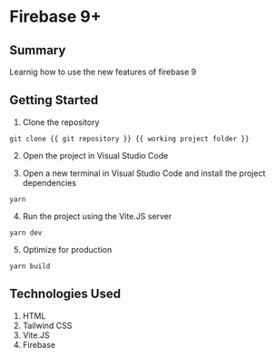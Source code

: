 # Firebase 9+

## Summary

Learnig how to use the new features of firebase 9

## Getting Started

1. Clone the repository

```
git clone {{ git repository }} {{ working project folder }}
```

2. Open the project in Visual Studio Code

3. Open a new terminal in Visual Studio Code and install the project dependencies

```
yarn
```

4. Run the project using the Vite.JS server

```
yarn dev
```

5. Optimize for production

```
yarn build
```

## Technologies Used

1. HTML
2. Tailwind CSS
3. Vite.JS
4. Firebase
